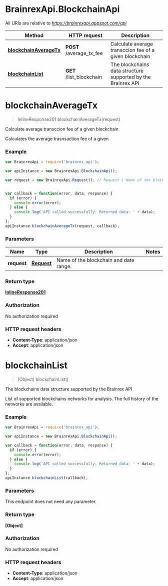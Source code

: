 # BrainrexApi.BlockchainApi

All URIs are relative to *https://brainrexapi.appspot.com/api*

Method | HTTP request | Description
------------- | ------------- | -------------
[**blockchainAverageTx**](BlockchainApi.md#blockchainAverageTx) | **POST** /average_tx_fee | Calculate average transccion fee of a given blockchain
[**blockchainList**](BlockchainApi.md#blockchainList) | **GET** /list_blockchain | The blockchains data structure supported by the Brainrex API


<a name="blockchainAverageTx"></a>
# **blockchainAverageTx**
> InlineResponse201 blockchainAverageTx(request)

Calculate average transccion fee of a given blockchain

Calculates the average trasnsaction fee of a given 

### Example
```javascript
var BrainrexApi = require('brainrex_api');

var apiInstance = new BrainrexApi.BlockchainApi();

var request = new BrainrexApi.Request(); // Request | Name of the blockchain and date range.


var callback = function(error, data, response) {
  if (error) {
    console.error(error);
  } else {
    console.log('API called successfully. Returned data: ' + data);
  }
};
apiInstance.blockchainAverageTx(request, callback);
```

### Parameters

Name | Type | Description  | Notes
------------- | ------------- | ------------- | -------------
 **request** | [**Request**](Request.md)| Name of the blockchain and date range. | 

### Return type

[**InlineResponse201**](InlineResponse201.md)

### Authorization

No authorization required

### HTTP request headers

 - **Content-Type**: application/json
 - **Accept**: application/json

<a name="blockchainList"></a>
# **blockchainList**
> [Object] blockchainList()

The blockchains data structure supported by the Brainrex API

List of supported blockchains networks for analysis. The full history of the networks are available.

### Example
```javascript
var BrainrexApi = require('brainrex_api');

var apiInstance = new BrainrexApi.BlockchainApi();

var callback = function(error, data, response) {
  if (error) {
    console.error(error);
  } else {
    console.log('API called successfully. Returned data: ' + data);
  }
};
apiInstance.blockchainList(callback);
```

### Parameters
This endpoint does not need any parameter.

### Return type

**[Object]**

### Authorization

No authorization required

### HTTP request headers

 - **Content-Type**: application/json
 - **Accept**: application/json

